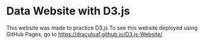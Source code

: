 # Data Website with D3.js
This website was made to practice D3.js
To see this website deployed using GitHub Pages, go to https://draculoaf.github.io/D3.js-Website/
